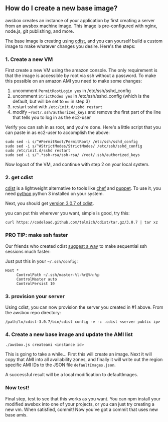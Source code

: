 ## How do I create a new base image?

awsbox creates an instance of your application by first creating a server
from an awsbox machine image.  This image is pre-configured with nginx, node.js,
git publishing, and more.

The base image is creating using [cdist][], and you can yourself build a custom
image to make whatever changes you desire.  Here's the steps:

[cdist]: http://www.nico.schottelius.org/software/cdist/

### 1. Create a new VM

First create a new VM using the amazon console.  The only requirement is that the
image is accessible by root via ssh without a password.  To make this possible
on an amazon AMI you need to make some changes:

1. uncomment `PermitRootLogin yes` in /etc/ssh/sshd_config
2. uncomment `StrictModes yes` in /etc/ssh/sshd_config (which is the default, but will be set to `no` in step 3)
3. restart sshd with `/etc/init.d/sshd restart`
4. modify `~root/.ssh/authorized_keys` and remove the first part of the line that
   tells you to log in as the ec2-user

Verify you can ssh in as root, and you're done.  Here's a little script that you
can paste in as ec2-user to accomplish the above:

    sudo sed -i s/^#PermitRoot/PermitRoot/ /etc/ssh/sshd_config
    sudo sed -i s/^#StrictModes/StrictModes/ /etc/ssh/sshd_config
    sudo /etc/init.d/sshd restart
    sudo sed -i s/^.*ssh-rsa/ssh-rsa/ /root/.ssh/authorized_keys

Now logout of the VM, and continue with step 2 on your local system.

### 2. get cdist

[cdist][] is a lightweight alternative to tools like [chef][] and [puppet][].  To
use it, you need [python] python 3 installed on your system.

  [chef]: http://www.getchef.com/
  [puppet]: http://puppetlabs.com
  [python]: https://www.python.org/download/

Next, you should get [version 3.0.7 of cdist][].

  [version 3.0.7 of cdist]:  https://codeload.github.com/telmich/cdist/tar.gz/3.0.7

you can put this wherever you want, simple is good, try this:

    curl https://codeload.github.com/telmich/cdist/tar.gz/3.0.7 | tar xz

### PRO TIP: make ssh faster

Our friends who created cdist [suggest a way][] to make sequential ssh sessions much faster:

  [suggest a way]: http://www.nico.schottelius.org/software/cdist/man/latest/man7/cdist-best-practice.html#_speeding_up_ssh_connections

Just put this in your `~/.ssh/config`:

    Host *
         ControlPath ~/.ssh/master-%l-%r@%h:%p
         ControlMaster auto
         ControlPersist 10

### 3. provision your server

Using cdist, you can now provision the server you created in #1 above. From the awsbox repo directory:

    /path/to/cdist-3.0.7/bin/cdist config -v -c .cdist <server public ip>

### 4. Create a new base image and update the AMI list

    ./awsbox.js createami <instance id>

This is going to take a while...  First this will create an image.  Next it will
copy that AMI into all availability zones, and finally it will write out the
region specific AMI IDs to the JSON file `defaultImages.json`.

A successful result will be a local modification to defaultImages.

### Now test!

Final step, test to see that this works as you want.  You can npm install your
modified awsbox into one of your projects, or you can just try creating a new
vm.  When satisfied, commit!  Now you've got a commit that uses new base amis.

